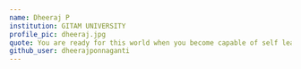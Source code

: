 ```yaml
---
name: Dheeraj P 
institution: GITAM UNIVERSITY 
profile_pic: dheeraj.jpg 
quote: You are ready for this world when you become capable of self learning 
github_user: dheerajponnaganti
---
```

